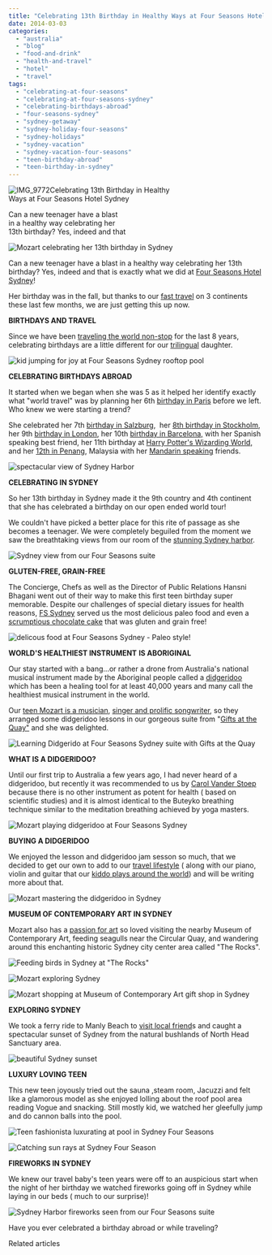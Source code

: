```yaml
---
title: "Celebrating 13th Birthday in Healthy Ways at Four Seasons Hotel Sydney"
date: 2014-03-03
categories: 
  - "australia"
  - "blog"
  - "food-and-drink"
  - "health-and-travel"
  - "hotel"
  - "travel"
tags: 
  - "celebrating-at-four-seasons"
  - "celebrating-at-four-seasons-sydney"
  - "celebrating-birthdays-abroad"
  - "four-seasons-sydney"
  - "sydney-getaway"
  - "sydney-holiday-four-seasons"
  - "sydney-holidays"
  - "sydney-vacation"
  - "sydney-vacation-four-seasons"
  - "teen-birthday-abroad"
  - "teen-birthday-in-sydney"
---
```


![IMG_9772](https://pub-ac94b3f306b24c0dba4238943c97f2e1.r2.dev/6a00e5502a9507883301a5103b4618970c.jpg)Celebrating 13th Birthday in Healthy  
Ways at Four Seasons Hotel Sydney  
  
Can a new teenager have a blast  
in a healthy way celebrating her  
13th birthday? Yes, indeed and that

<!--more-->

![Mozart celebrating her 13th birthday in Sydney](https://pub-ac94b3f306b24c0dba4238943c97f2e1.r2.dev/6a00e5502a9507883301a5117a153f970c.png)  
  
Can a new teenager have a blast in a healthy way celebrating her 13th birthday? Yes, indeed and that is exactly what we did at [Four Seasons Hotel Sydney](http://www.fourseasons.com/sydney/ "four seasons hotel sydney")!  
  
Her birthday was in the fall, but thanks to our [fast travel](https://pub-ac94b3f306b24c0dba4238943c97f2e1.r2.dev/2014/01/road-trip-usa-best-of-the-west.html "road trip across the west coast USA") on 3 continents these last few months, we are just getting this up now.  
  
**BIRTHDAYS AND TRAVEL**  
  
Since we have been [traveling the world non-stop](https://pub-ac94b3f306b24c0dba4238943c97f2e1.r2.dev/2013/09/the-most-well-traveled-child-in-the-whole-world.html "world traveling family") for the last 8 years, celebrating birthdays are a little different for our [trilingual](https://pub-ac94b3f306b24c0dba4238943c97f2e1.r2.dev/2013/12/trilingual-mozart-travel-kid-expert-speaks-at-gec-about-world-education.html "trilingual kid impressive speech") daughter.  
  
![kid jumping for joy at Four Seasons Sydney rooftop pool](https://pub-ac94b3f306b24c0dba4238943c97f2e1.r2.dev/6a00e5502a9507883301a73d855a85970d.png)  
  
**CELEBRATING BIRTHDAYS ABROAD**  
  
It started when we began when she was 5 as it helped her identify exactly what "world travel" was by planning her 6th [birthday in Paris](https://pub-ac94b3f306b24c0dba4238943c97f2e1.r2.dev/2006/09/mozarts-6th-at.html "birthday in paris") before we left. Who knew we were starting a trend?  
  
She celebrated her 7th [birthday in Salzburg](https://pub-ac94b3f306b24c0dba4238943c97f2e1.r2.dev/2007/10/super-7-salzbur.html "birthday in salzburg"),  her [8th birthday in Stockholm](https://pub-ac94b3f306b24c0dba4238943c97f2e1.r2.dev/2009/05/family-travel-photo-sweden-reindeer-meat-in-kota-traditional-sami-lapland.html "8th birthday in stockholm"), her 9th [birthday in London](https://pub-ac94b3f306b24c0dba4238943c97f2e1.r2.dev/2009/10/family-travel-photo-england-knight-tapestry-high-tea.html "birthday in london"), her 10th [birthday in Barcelona,](https://pub-ac94b3f306b24c0dba4238943c97f2e1.r2.dev/2011/01/how-to-make-paella-in-spain-the-valencia-way-recipe-for-travel-foodie-lovers-of-traditional-food.html "birthday in barcelona") with her Spanish speaking best friend, her 11th birthday at [Harry Potter's Wizarding World,](http://www.universalorlando.com/harrypotter/ "harry potter's wizarding world") and her [12th in Penang](https://pub-ac94b3f306b24c0dba4238943c97f2e1.r2.dev/2012/10/global-travel-tween-ultimate-birthday-party-in-asia.html "teen birthday in Asia"), Malaysia with her [Mandarin speaking](https://pub-ac94b3f306b24c0dba4238943c97f2e1.r2.dev/2012/06/why-learn-mandarin-in-tropical-asia-penang.html "WHY LEARN MANDARIN IN ASIA") friends.  
  
![spectacular view of Sydney Harbor](https://pub-ac94b3f306b24c0dba4238943c97f2e1.r2.dev/6a00e5502a9507883301a73d855aa7970d.png)  
  
**CELEBRATING IN SYDNEY**  
  
So her 13th birthday in Sydney made it the 9th country and 4th continent that she has celebrated a birthday on our open ended world tour!  
  
We couldn't have picked a better place for this rite of passage as she becomes a teenager. We were completely beguiled from the moment we saw the breathtaking views from our room of the [stunning Sydney harbor](https://pub-ac94b3f306b24c0dba4238943c97f2e1.r2.dev/2013/11/stunning-sydney-view.html "STUNNING SYDNEY HARBOR VIEW").  
  
![Sydney view from our Four Seasons suite](https://pub-ac94b3f306b24c0dba4238943c97f2e1.r2.dev/6a00e5502a9507883301a73d857d15970d.png)  
  
**GLUTEN-FREE, GRAIN-FREE**  
  
The Concierge, Chefs as well as the Director of Public Relations Hansni Bhagani went out of their way to make this first teen birthday super memorable. Despite our challenges of special dietary issues for health reasons, [FS Sydney](http://familyholidays.fourseasons.com/family-vacation-sydney-australia/ "FS SYDNEY") served us the most delicious paleo food and even a [scrumptious chocolate cake](https://pub-ac94b3f306b24c0dba4238943c97f2e1.r2.dev/2013/10/best-chocolate-cake-recipe-ever-and-its-paleo-healthy-grain-free.html "BEST CHOCOLATE PAELO CAKE") that was gluten and grain free!  
  
![delicous food at Four Seasons Sydney - Paleo style!](https://pub-ac94b3f306b24c0dba4238943c97f2e1.r2.dev/6a00e5502a9507883301a3fcca539a970b.png)  
  
**WORLD'S HEALTHIEST INSTRUMENT** **IS ABORIGINAL**  
  
Our stay started with a bang...or rather a drone from Australia's national musical instrument made by the Aboriginal people called a [didgeridoo](http://en.wikipedia.org/wiki/Didgeridoo "DIDGERIDOO") which has been a healing tool for at least 40,000 years and many call the healthiest musical instrument in the world.  
  
Our [teen Mozart is a musician](https://pub-ac94b3f306b24c0dba4238943c97f2e1.r2.dev/2014/02/mozart-plays-mozart-and-more-violin-and-piano-performance.html "teen Mozart playing Mozart"), [singer and prolific songwriter](https://pub-ac94b3f306b24c0dba4238943c97f2e1.r2.dev/2013/09/tween-is-a-talented-singer-songwriter.html "Mozart singer and songwriter teen"), so they arranged some didgeridoo lessons in our gorgeous suite from "[Gifts at the Quay"](http://www.giftsatthequay.com/ "gifts of the quay buy didgeridoo sydney") and she was delighted.  
  
![Learning Didgerido at Four Seasons Sydney suite with Gifts at the Quay ](https://pub-ac94b3f306b24c0dba4238943c97f2e1.r2.dev/6a00e5502a9507883301a3fcca53f3970b.png)  
  
**WHAT IS A DIDGERIDOO?**  
  
Until our first trip to Australia a few years ago, I had never heard of a didgeridoo, but recently it was recommended to us by [Carol Vander Stoep](http://www.mouthmattersbook.com/ "mouth matters") because there is no other instrument as potent for health ( based on scientific studies) and it is almost identical to the Buteyko breathing technique similar to the meditation breathing achieved by yoga masters.  
  
![Mozart playing didgeridoo at Four Seasons Sydney](https://pub-ac94b3f306b24c0dba4238943c97f2e1.r2.dev/6a00e5502a9507883301a3fcca540e970b.png)  
  
**BUYING A DIDGERIDOO**  
  
We enjoyed the lesson and didgeridoo jam sesson so much, that we decided to get our own to add to our [travel lifestyle](https://pub-ac94b3f306b24c0dba4238943c97f2e1.r2.dev/2011/07/what-our-nomadic-travel-lifestyle-looks-like-family-fun.html "TRAVEL LIFESTYLE") ( along with our piano, violin and guitar that our [kiddo plays around the world](https://pub-ac94b3f306b24c0dba4238943c97f2e1.r2.dev/2011/08/kid-playing-violin-around-the-world.html "KID PLAYING VIOLIN AROUND THE WORLD")) and will be writing more about that.  
  
![Mozart mastering the didgeridoo in Sydney](https://pub-ac94b3f306b24c0dba4238943c97f2e1.r2.dev/6a00e5502a9507883301a5117a394b970c.png)  
  
**MUSEUM OF CONTEMPORARY ART IN SYDNEY**  
  
Mozart also has a [passion for art](https://pub-ac94b3f306b24c0dba4238943c97f2e1.r2.dev/2008/07/mobile-mozart-a.html "KID MOZART HAS PASSION FOR ART AND CREATIVITY") so loved visiting the nearby Museum of Contemporary Art, feeding seagulls near the Circular Quay, and wandering around this enchanting historic Sydney city center area called "The Rocks".  
  
![Feeding birds in Sydney at "The Rocks" ](https://pub-ac94b3f306b24c0dba4238943c97f2e1.r2.dev/6a00e5502a9507883301a3fcca544f970b.png)  
  
![Mozart exploring Sydney ](https://pub-ac94b3f306b24c0dba4238943c97f2e1.r2.dev/6a00e5502a9507883301a3fcca5477970b.png)  
  
![Mozart shopping at Museum of Contemporary Art gift shop in Sydney](https://pub-ac94b3f306b24c0dba4238943c97f2e1.r2.dev/6a00e5502a9507883301a3fcca54c0970b.png)  
  
**EXPLORING SYDNEY**  
  
We took a ferry ride to Manly Beach to [visit local friend](https://pub-ac94b3f306b24c0dba4238943c97f2e1.r2.dev/2014/01/mozart-meeting-soultravelers3-blog-readers-around-the-world.html "MEETING SOULTRAVELERS READERS")s and caught a spectacular sunset of Sydney from the natural bushlands of North Head Sanctuary area.   
  
![beautiful Sydney sunset](https://pub-ac94b3f306b24c0dba4238943c97f2e1.r2.dev/6a00e5502a9507883301a73d857e69970d.png)  
  
**LUXURY LOVING TEEN**  
  
This new teen joyously tried out the sauna ,steam room, Jacuzzi and felt like a glamorous model as she enjoyed lolling about the roof pool area reading Vogue and snacking. Still mostly kid, we watched her gleefully jump and do cannon balls into the pool.  
  
![Teen fashionista luxurating at pool in Sydney Four Seasons](https://pub-ac94b3f306b24c0dba4238943c97f2e1.r2.dev/6a00e5502a9507883301a5117a3a5b970c.png)  
  
![Catching sun rays at Sydney Four Season](https://pub-ac94b3f306b24c0dba4238943c97f2e1.r2.dev/6a00e5502a9507883301a73d857f70970d.png)  
  
**FIREWORKS IN SYDNEY**  
  
We knew our travel baby's teen years were off to an auspicious start when the night of her birthday we watched fireworks going off in Sydney while laying in our beds ( much to our surprise)!  
  
![Sydney Harbor fireworks seen  from our Four Seasons suite](https://pub-ac94b3f306b24c0dba4238943c97f2e1.r2.dev/6a00e5502a9507883301a73d857ffc970d.png)  
  
Have you ever celebrated a birthday abroad or while traveling?  
  

Related articles

